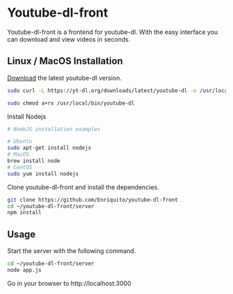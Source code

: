 # Youtube-dl-front

Youtube-dl-front is a frontend for youtube-dl. With the easy interface you can download and view videos in seconds.

## Linux / MacOS Installation

[Download](http://ytdl-org.github.io/youtube-dl/download.html) the latest youtube-dl version.

```bash
sudo curl -L https://yt-dl.org/downloads/latest/youtube-dl -o /usr/local/bin/youtube-dl

sudo chmod a+rx /usr/local/bin/youtube-dl
```
Install Nodejs
```bash
# NodeJS installation examples

# Ubuntu
sudo apt-get install nodejs
# MacOS
brew install node
# CentOS
sudo yum install nodejs
```
Clone youtube-dl-front and install the dependencies.

```bash
git clone https://github.com/Enriquito/youtube-dl-front
cd ~/youtube-dl-front/server
npm install
```

## Usage

Start the server with the following command.

```bash
cd ~/youtube-dl-front/server
node app.js
```
Go in your browser to http://localhost:3000
